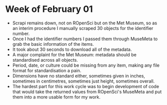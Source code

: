 # Week of February 01

- Scrapi remains down, not on ROpenSci but on the Met Museum, so as an interim procedure I manually scraped 30 objects for the identifier number.
- Once I had the identifier numbers I passed them through MuseMeta to grab the basic information of the items.
 - It took about 30 seconds to download all of the metadata.
 - A major complaint for the Met Museum: metadata should be standardised across all objects.
 - Period, date, or culture could be missing from any item, making any file format for standardisation a pain.
 - Dimensions have no standard either, sometimes given in inches, sometimes in centimetres, sometimes just height, sometimes overall.
- The hardest part for this work cycle was to begin development of code that would take the returned values from ROpenSci's MuseMeta and put them into a more usable form for my work.
